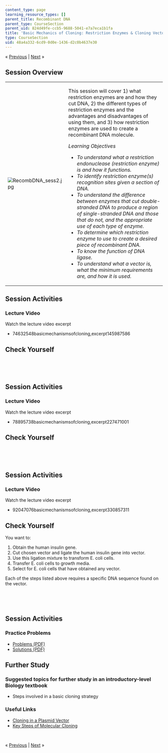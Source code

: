 ```yaml
---
content_type: page
learning_resource_types: []
parent_title: Recombinant DNA
parent_type: CourseSection
parent_uid: 824d49fe-ccb5-9688-5041-e7a7eca1b1fa
title: 'Basic Mechanics of Cloning: Restriction Enzymes & Cloning Vectors'
type: CourseSection
uid: 48a4a332-6cd9-0d0e-1436-d2c0b4637e30
---
```

<p class="sc_nav">&laquo; <a class="sc_prev" href="./resolveuid/80ef79a7dab2b9c70a694b5b5192cc36">Previous</a> | <a class="sc_next" href="./resolveuid/52ce97d021cf6f7801e855ec0de2a3aa">Next</a> &raquo;</p> <h2 class="subhead">Session Overview</h2> <table class="sc_overview">     <tbody>         <tr>             <td><img src="./resolveuid/5cb273bef05be14f27facf8d72eb851f" alt="RecombDNA_sess2.jpg" /></td>             <td><p>This session will cover 1) what restriction enzymes are and how they cut DNA, 2) the different types of restriction enzymes and the advantages and disadvantages of using them, and 3) how restriction enzymes are used to create a recombinant DNA molecule.</p>             <p><em>Learning Objectives</em></p>             <ul class="arrow">                 <li><em>To understand what a restriction endonuclease (restriction enzyme) is and how it functions.</em></li>                 <li><em>To identify restriction enzyme(s) recognition sites given a section of DNA.</em></li>                 <li><em>To understand the difference between enzymes that cut double-stranded DNA to produce a region of single-stranded DNA and those that do not, and the appropriate use of each type of enzyme.</em></li>                 <li><em>To determine which restriction enzyme to use to create a desired piece of recombinant DNA.</em></li>                 <li><em>To know the function of DNA ligase.</em></li>                 <li><em>To understand what a vector is, what the minimum requirements are, and how it is used.</em></li>             </ul></td>         </tr>     </tbody> </table> <h2 class="subhead">Session Activities</h2> <h3 class="subsubhead">Lecture Video</h3> <p>Watch the lecture video excerpt</p> <ul class="arrow">     <li>74632548basicmechanismsofcloning,excerpt145987586</li> </ul> <h2 class="subhead">Check Yourself</h2> <div id="quizArea">&nbsp;</div> <script type="text/javascript" src="/scripts/jquery-1.3.2.min.js"></script> <script type="text/javascript" src="/scripts/jQuizMe-uncompressed.js"></script> <script type="text/javascript">
// There was an extra comma at the end of multiList array.
$( function($){
	var quizMulti = {
    multiList: [
	{
        ques: 'Select the true statement or statements.<ol type="a"><li>Restriction enzymes break a phosphodiester bond on only one of the two DNA strands.</li><li>Restriction enzymes break a phosphodiester bond on both of the DNA strands.</li><li>All restriction enzymes produce a region of single-stranded DNA.</li><li>Two different linear DNA molecules are cut with a single restriction enzyme such that only one end of each molecule is cut and these ends have regions of single stranded DNA.  The two different DNA molecules will have compatible ends.</li><li>Two different linear DNA molecules are each cut with a different restriction enzyme such that only one end of each molecule is cut and these ends have regions of single stranded DNA.  The two different DNA molecules will NOT have compatible ends.</li></ol>',
        ans: "b,d",
        ansSel: ["a,c", "c,e", "a,d"],
        ansInfo: ""
    }]
	};
	var options = {
		allRandom: false,
		Random: false,
		help: "",
		showHTML: false,
		animationType: 0,
		showWrongAns: true,
		title: "Concept test 1",	 
};
$("#quizArea").jQuizMe(quizMulti, options);
});
</script> <p>&nbsp;</p> <h2 class="subhead">Session Activities</h2> <h3 class="subsubhead">Lecture Video</h3> <p>Watch the lecture video excerpt</p> <ul class="arrow">     <li>78895738basicmechanismsofcloning,excerpt227471001</li> </ul> <h2 class="subhead">Check Yourself</h2> <div id="quizArea2">&nbsp;</div> <script type="text/javascript" src="/scripts/jquery-1.3.2.min.js"></script> <script type="text/javascript" src="/scripts/jQuizMe-uncompressed.js"></script> <script type="text/javascript">
// There was an extra comma at the end of multiList array.
$( function($){
	var quizMulti = {
    multiList: [
	{
        ques: 'Which of the following features are essential in a vector that will be used to make many copies of the human gene X in bacterial cells?<ol type="a"><li>A restriction enzyme site</li><li>A human origin of replication</li><li>A bacterial origin of replication</li><li>A bacterial selectable marker</li></ol>',
        ans: "a,c,d",
        ansSel: ["a,b,c", "a,b,d", "b,d", "c,d"],
        ansInfo: ""
    }]
	};
	var options = {
		allRandom: false,
		Random: false,
		help: "",
		showHTML: false,
		animationType: 0,
		showWrongAns: true,
		title: "Concept test 2",	 
};
$("#quizArea2").jQuizMe(quizMulti, options);
});
</script> <p>&nbsp;</p> <h2 class="subhead">Session Activities</h2> <h3 class="subsubhead">Lecture Video</h3> <p>Watch the lecture video excerpt</p> <ul class="arrow">     <li>92047076basicmechanismsofcloning,excerpt330857311</li> </ul> <h2 class="subhead">Check Yourself</h2> <p>You want to:</p> <ol>     <li>Obtain the human insulin gene.</li>     <li>Cut chosen vector and ligate the human insulin gene into vector.</li>     <li>Use this ligation mixture to transform E. coli cells.</li>     <li>Transfer E. coli cells to growth media.</li>     <li>Select for E. coli cells that have obtained any vector.</li> </ol> <p>Each of the steps listed above requires a specific DNA sequence found on the vector.</p> <div id="quizArea3">&nbsp;</div> <script type="text/javascript" src="/scripts/jquery-1.3.2.min.js"></script> <script type="text/javascript" src="/scripts/jQuizMe-uncompressed.js"></script> <script type="text/javascript">
// There was an extra comma at the end of multiList array.
$( function($){
	var quizMulti = {
    multiList: [
	{
        ques: "In the steps above, where is the restriction enzyme recognition site first needed?",
        ans: "Step 2",
        ansSel: ["Step 1", "Step 3", "Step 4", "Step 5"],
        ansInfo: ""
    },
	{
        ques: "In the steps above, where is the ampicillin resistance gene first needed?",
        ans: "Step 5",
        ansSel: ["Step 1", "Step 2", "Step 3", "Step 4"],
        ansInfo: ""
    },
	{
        ques: "In the steps above, where is the bacterial origin of replication first needed?",
        ans: "Step 4",
        ansSel: ["Step 1", "Step 2", "Step 3", "Step 5"],
        ansInfo: ""
    }]
	};
	var options = {
		allRandom: false,
		Random: false,
		help: "",
		showHTML: false,
		animationType: 0,
		showWrongAns: true,
		title: "Concept test 3",	 
};
$("#quizArea3").jQuizMe(quizMulti, options);
});
</script> <p>&nbsp;</p> <h2 class="subhead">Session Activities</h2> <h3 class="subsubhead">Practice Problems</h3> <ul class="arrow">     <li><a href="./resolveuid/250d6996d43017c1f5047552b2d40f8c">Problems (PDF)</a></li>     <li><a href="./resolveuid/deefeb11a1f769d5bea18e7011bd76a1">Solutions (PDF)</a></li> </ul> <h2 class="subhead">Further Study</h2> <h3 class="subsubhead">Suggested topics for further study in an introductory-level Biology textbook</h3> <ul class="arrow">     <li>Steps involved in a basic cloning strategy</li> </ul> <h3 class="subsubhead">Useful Links</h3> <ul class="arrow">     <li><a href="http://www.youtube.com/watch?v=acKWdNj936o">Cloning in a Plasmid Vector</a></li>     <li><a href="http://www.youtube.com/watch?v=sjwNtQYLKeU&amp;feature=related">Key Steps of Molecular Cloning</a></li> </ul> <p>&nbsp;</p> <p class="sc_nav_bottom">&laquo; <a class="sc_prev" href="./resolveuid/80ef79a7dab2b9c70a694b5b5192cc36">Previous</a> | <a class="sc_next" href="./resolveuid/52ce97d021cf6f7801e855ec0de2a3aa">Next</a> &raquo;</p>